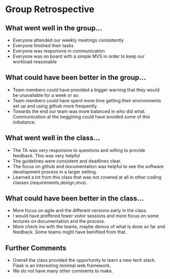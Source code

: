 # Group Retrospective

## What went well in the group...
* Everyone attended our weekly meetings consistently
* Everyone finished their tasks
* Everyone was responsive in communication
* Everyone was on board with a simple MVS in order to keep our workload reasonable

## What could have been better in the group...
* Team members could have provided a bigger warning that they would be unavailable for a week or so.
* Team members could have spent more time getting their environments set up and using github more frequently.
* Towards the end our team was more balanced in who did what. Communication at the beggining could have avoided some of this imbalance. 

## What went well in the class...
* The TA was very responsive to questions and willing to provide feedback. This was very helpful
* The guidelines were consistent and deadlines clear.
* The focus on github and documentation was helpful to see the software development process in a larger setting.
* Learned a lot from this class that was not covered at all in other coding classes (requirements,design,mvs).

## What could have been better in the class...
* More focus on agile and the different versions early in the class.
* I would have preffered fewer vistor sessions and more focus on some lectures on documentation and the process. 
* More check ins with the teams, maybe demos of what is done so far and feedback. Some teams might have benifited from that. 

## Further Comments
* Overall the class provided the opportunity to learn a new tech stack. Flask is an interesting minimal web framework.
* We do not have many other comments to make.  

